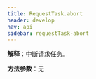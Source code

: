 ```yaml
---
title: RequestTask.abort
header: develop
nav: api
sidebar: requestTask-abort
---
```




 

**解释**：中断请求任务。

**方法参数**：无

 
